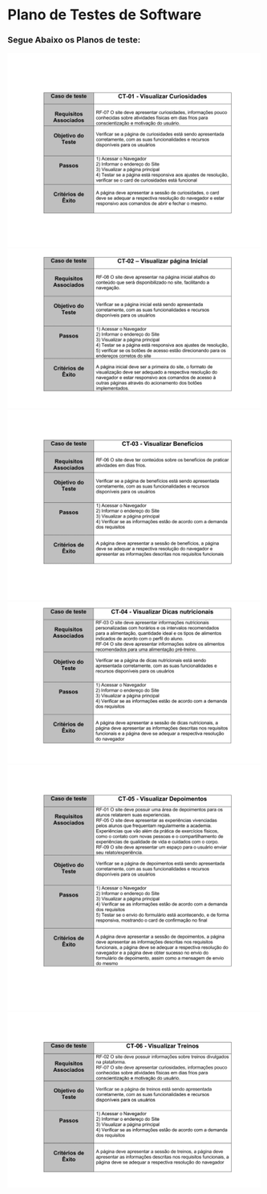 # Plano de Testes de Software

### Segue Abaixo os Planos de teste:

<img src="img/ct 01.png" alt="plano de teste 1">

<img src="img/ct 02.png" alt="plano de teste 2">

<img src="img/ct 03.png" alt="plano de teste 3">

<img src="img/ct 04.png" alt="plano de teste 4">

<img src="img/ct 05.png" alt="plano de teste 5">

<img src="img/ct 06.png" alt="plano de teste 6">
